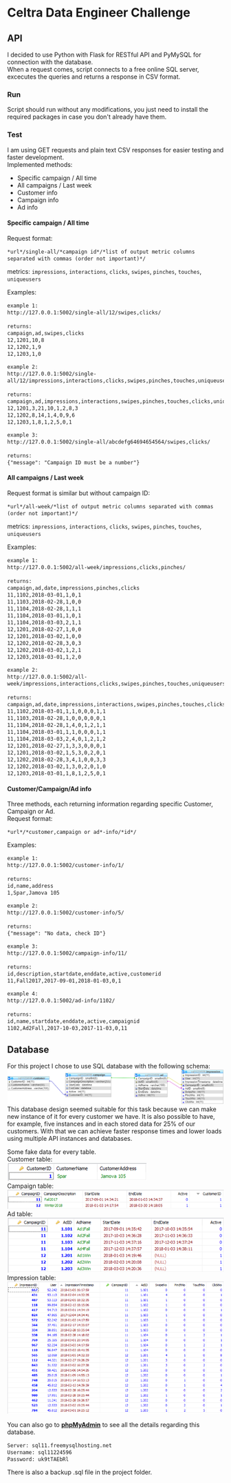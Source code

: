 # Celtra Data Engineer Challenge
## API
I decided to use Python with Flask for RESTful API and PyMySQL for connection with the database.  
When a request comes, script connects to a free online SQL server, excecutes the queries and returns a response in CSV format.

### Run
Script should run without any modifications, you just need to install the required packages in case you don't already have them.  

### Test
I am using GET requests and plain text CSV responses for easier testing and faster development.  
Implemented methods:
* Specific campaign / All time
* All campaigns / Last week
* Customer info
* Campaign info
* Ad info

#### Specific campaign / All time
Request format:  
```
*url*/single-all/*campaign id*/*list of output metric columns separated with commas (order not important)*/
```
metrics: `impressions`, `interactions`, `clicks`, `swipes`, `pinches`, `touches`, `uniqueusers`

Examples:
```
example 1:
http://127.0.0.1:5002/single-all/12/swipes,clicks/

returns:
campaign,ad,swipes,clicks
12,1201,10,8
12,1202,1,9
12,1203,1,0
```
```
example 2:
http://127.0.0.1:5002/single-all/12/impressions,interactions,clicks,swipes,pinches,touches,uniqueusers/

returns:
campaign,ad,impressions,interactions,swipes,pinches,touches,clicks,uniqueusers
12,1201,3,21,10,1,2,8,3
12,1202,8,14,1,4,0,9,6
12,1203,1,8,1,2,5,0,1
```
```
example 3:
http://127.0.0.1:5002/single-all/abcdefg64694654564/swipes,clicks/

returns:
{"message": "Campaign ID must be a number"}
```

#### All campaigns / Last week
Request format is similar but without campaign ID:
```
*url*/all-week/*list of output metric columns separated with commas (order not important)*/
```
metrics: `impressions`, `interactions`, `clicks`, `swipes`, `pinches`, `touches`, `uniqueusers`

Examples:
```
example 1:
http://127.0.0.1:5002/all-week/impressions,clicks,pinches/

returns:
campaign,ad,date,impressions,pinches,clicks
11,1102,2018-03-01,1,0,1
11,1103,2018-02-28,1,0,0
11,1104,2018-02-28,1,1,1
11,1104,2018-03-01,1,0,1
11,1104,2018-03-03,2,1,1
12,1201,2018-02-27,1,0,0
12,1201,2018-03-02,1,0,0
12,1202,2018-02-28,3,0,3
12,1202,2018-03-02,1,2,1
12,1203,2018-03-01,1,2,0
```
```
example 2:
http://127.0.0.1:5002/all-week/impressions,interactions,clicks,swipes,pinches,touches,uniqueusers/

returns:
campaign,ad,date,impressions,interactions,swipes,pinches,touches,clicks,uniqueusers
11,1102,2018-03-01,1,1,0,0,0,1,1
11,1103,2018-02-28,1,0,0,0,0,0,1
11,1104,2018-02-28,1,4,0,1,2,1,1
11,1104,2018-03-01,1,1,0,0,0,1,1
11,1104,2018-03-03,2,4,0,1,2,1,2
12,1201,2018-02-27,1,3,3,0,0,0,1
12,1201,2018-03-02,1,5,3,0,2,0,1
12,1202,2018-02-28,3,4,1,0,0,3,3
12,1202,2018-03-02,1,3,0,2,0,1,0
12,1203,2018-03-01,1,8,1,2,5,0,1
```

#### Customer/Campaign/Ad info
Three methods, each returning information regarding specific Customer, Campaign or Ad.  
Request format:  
```
*url*/*customer,campaign or ad*-info/*id*/
```

Examples:
```
example 1:
http://127.0.0.1:5002/customer-info/1/

returns:
id,name,address
1,Spar,Jamova 105
```
```
example 2:
http://127.0.0.1:5002/customer-info/5/

returns:
{"message": "No data, check ID"}
```
```
example 3:
http://127.0.0.1:5002/campaign-info/11/

returns:
id,description,startdate,enddate,active,customerid
11,Fall2017,2017-09-01,2018-01-03,0,1
```
```
example 4:
http://127.0.0.1:5002/ad-info/1102/

returns:
id,name,startdate,enddate,active,campaignid
1102,Ad2Fall,2017-10-03,2017-11-03,0,11
```

## Database
For this project I chose to use SQL database with the following schema:  
![Schema](/pic/schema.PNG)  
This database design seemed suitable for this task because we can make new instance of it for every customer we have. It is also possible to have, for example, five instances and in each stored data for 25% of our customers. With that we can achieve faster response times and lower loads using multiple API instances and databases.  

Some fake data for every table.  
Customer table:  
![Customer](/pic/customer.PNG)  
Campaign table:  
![Campaign](/pic/campaign.PNG)  
Ad table:  
![Ad](/pic/ad.PNG)  
Impression table:  
![Impression](/pic/impression.PNG)  
  
You can also go to **[phpMyAdmin](http://www.phpmyadmin.co/index.php)** to see all the details regarding this database.  
```
Server: sql11.freemysqlhosting.net
Username: sql11224596
Password: uk9tTAEbRl
```  
There is also a backup .sql file in the project folder. 
